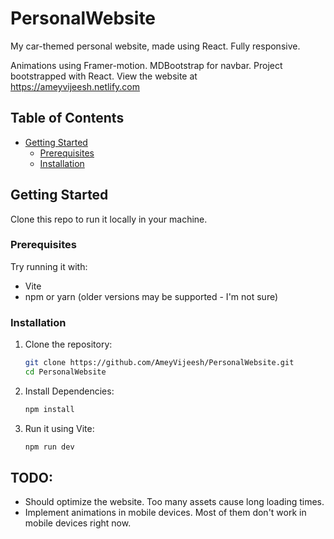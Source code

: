 # PersonalWebsite
My car-themed personal website, made using React. Fully responsive.

Animations using Framer-motion. MDBootstrap for navbar. Project bootstrapped with React. 
View the website at https://ameyvijeesh.netlify.com


## Table of Contents

- [Getting Started](#getting-started)
  - [Prerequisites](#prerequisites)
  - [Installation](#installation)


## Getting Started

Clone this repo to run it locally in your machine.
### Prerequisites

Try running it with: 
- Vite
- npm or yarn (older versions may be supported - I'm not sure)

### Installation

1. Clone the repository:
   ```bash
   git clone https://github.com/AmeyVijeesh/PersonalWebsite.git
   cd PersonalWebsite

2. Install Dependencies:
   ```bash
   npm install

3. Run it using Vite:
   ```bash
   npm run dev

## TODO:
- Should optimize the website. Too many assets cause long loading times.
- Implement animations in mobile devices. Most of them don't work in mobile devices right now.
   
